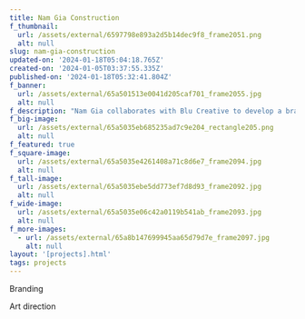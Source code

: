 ```yaml
---
title: Nam Gia Construction
f_thumbnail:
  url: /assets/external/6597798e893a2d5b14dec9f8_frame2051.png
  alt: null
slug: nam-gia-construction
updated-on: '2024-01-18T05:04:18.765Z'
created-on: '2024-01-05T03:37:55.335Z'
published-on: '2024-01-18T05:32:41.804Z'
f_banner:
  url: /assets/external/65a501513e0041d205caf701_frame2055.jpg
  alt: null
f_description: "Nam Gia collaborates with Blu Creative to develop a brand-building package. Embracing the principles of yin and yang, a sense of reliability, trustworthiness, and strength are combined to emphasize Nam Gia's steadfast commitment to delivering high-quality homes, ensuring a lasting impact on customers and the community. Building the brand aims to leave a profound impression in the minds of customers.\_"
f_big-image:
  url: /assets/external/65a5035eb685235ad7c9e204_rectangle205.png
  alt: null
f_featured: true
f_square-image:
  url: /assets/external/65a5035e4261408a71c8d6e7_frame2094.jpg
  alt: null
f_tall-image:
  url: /assets/external/65a5035ebe5dd773ef7d8d93_frame2092.jpg
  alt: null
f_wide-image:
  url: /assets/external/65a5035e06c42a0119b541ab_frame2093.jpg
  alt: null
f_more-images:
  - url: /assets/external/65a8b147699945aa65d79d7e_frame2097.jpg
    alt: null
layout: '[projects].html'
tags: projects
---
```


Branding

Art direction
